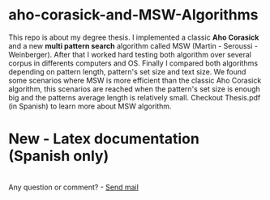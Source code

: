 # aho-corasick-and-MSW-Algorithms
This repo is about my degree thesis. 
I implemented a classic <b>Aho Corasick</b> and a new <b>multi pattern search</b> algorithm called MSW (Martin - Seroussi - Weinberger).
After that I worked hard testing both algorithm over several corpus in differents computers and OS.
Finally I compared both algorithms depending on pattern length, pattern's set size and text size.
We found some scenarios where MSW is more efficient than the classic Aho Corasick algorithm, this scenarios are reached when the pattern's set size is enough big and the patterns average length is relatively small.
Checkout Thesis.pdf (in Spanish) to learn more about MSW algorithm. </br>
<h1><b>New - Latex documentation (Spanish only)</h1></b>
</br>
Any question or comment? - <a href="mailto:pcambreuy@gmail.com">Send mail</a>  
